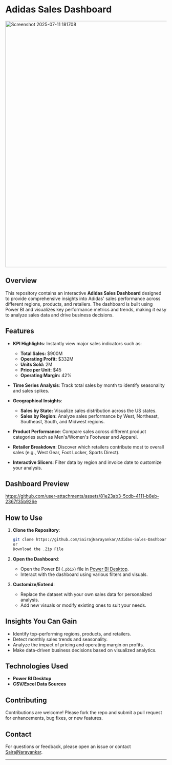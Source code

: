 # Adidas Sales Dashboard

<img width="1365" height="767" alt="Screenshot 2025-07-11 181708" src="https://github.com/user-attachments/assets/8b3c4935-c72d-4bc3-b717-775964eee61e" />

## Overview

This repository contains an interactive **Adidas Sales Dashboard** designed to provide comprehensive insights into Adidas' sales performance across different regions, products, and retailers. The dashboard is built using Power BI and visualizes key performance metrics and trends, making it easy to analyze sales data and drive business decisions.

## Features

- **KPI Highlights**: Instantly view major sales indicators such as:
  - **Total Sales:** $900M
  - **Operating Profit:** $332M
  - **Units Sold:** 2M
  - **Price per Unit:** $45
  - **Operating Margin:** 42%

- **Time Series Analysis**: Track total sales by month to identify seasonality and sales spikes.
- **Geographical Insights**:
  - **Sales by State:** Visualize sales distribution across the US states.
  - **Sales by Region:** Analyze sales performance by West, Northeast, Southeast, South, and Midwest regions.
- **Product Performance**: Compare sales across different product categories such as Men's/Women's Footwear and Apparel.
- **Retailer Breakdown**: Discover which retailers contribute most to overall sales (e.g., West Gear, Foot Locker, Sports Direct).
- **Interactive Slicers**: Filter data by region and invoice date to customize your analysis.

## Dashboard Preview

https://github.com/user-attachments/assets/81e23ab3-5cdb-4111-b8eb-2367f35b926e

## How to Use

1. **Clone the Repository**:
    ```bash
    git clone https://github.com/SairajNarayankar/Adidas-Sales-Dashboard.git
    or
    Download the .Zip File
    ```
2. **Open the Dashboard**:
    - Open the Power BI (`.pbix`) file in [Power BI Desktop](https://powerbi.microsoft.com/desktop/).
    - Interact with the dashboard using various filters and visuals.

3. **Customize/Extend**:
    - Replace the dataset with your own sales data for personalized analysis.
    - Add new visuals or modify existing ones to suit your needs.

## Insights You Can Gain

- Identify top-performing regions, products, and retailers.
- Detect monthly sales trends and seasonality.
- Analyze the impact of pricing and operating margin on profits.
- Make data-driven business decisions based on visualized analytics.

## Technologies Used

- **Power BI Desktop**
- **CSV/Excel Data Sources** 

## Contributing

Contributions are welcome! Please fork the repo and submit a pull request for enhancements, bug fixes, or new features.

## Contact

For questions or feedback, please open an issue or contact [SairajNarayankar](https://github.com/SairajNarayankar).

---
